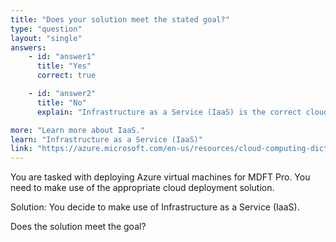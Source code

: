 ```yaml
---
title: "Does your solution meet the stated goal?"
type: "question"
layout: "single"
answers:
    - id: "answer1"
      title: "Yes"
      correct: true

    - id: "answer2"
      title: "No"
      explain: "Infrastructure as a Service (IaaS) is the correct cloud service model for deploying virtual machines as it provides direct control over the computing resources, including VMs, networking, and storage. IaaS allows you to manage the operating systems, applications, and configurations of your virtual machines."

more: "Learn more about IaaS."
learn: "Infrastructure as a Service (IaaS)"
link: "https://azure.microsoft.com/en-us/resources/cloud-computing-dictionary/what-is-Iaas/"
---
```

You are tasked with deploying Azure virtual machines for MDFT Pro. You need to make use of the appropriate cloud deployment solution.

Solution: You decide to make use of Infrastructure as a Service (IaaS).

Does the solution meet the goal?

